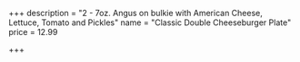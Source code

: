 +++
description = "2 - 7oz. Angus on bulkie with American Cheese, Lettuce, Tomato and Pickles"
name = "Classic Double Cheeseburger Plate"
price = 12.99

+++
